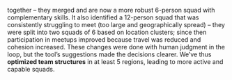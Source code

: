together – they merged and are now a more robust 6-person squad with complementary skills. It also identified a 12-person squad that was consistently struggling to meet (too large and geographically spread) – they were split into two squads of 6 based on location clusters; since then participation in meetups improved because travel was reduced and cohesion increased. These changes were done with human judgment in the loop, but the tool’s suggestions made the decisions clearer. We’ve thus **optimized team structures** in at least 5 regions, leading to more active and capable squads.